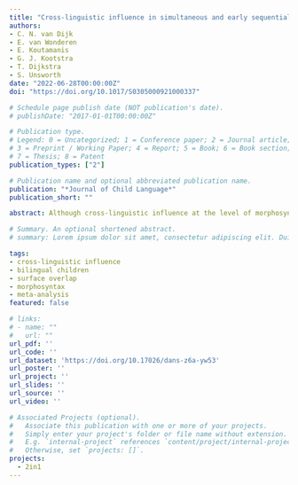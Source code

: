 ```yaml
---
title: "Cross-linguistic influence in simultaneous and early sequential bilingual children: a meta-analysis"
authors:
- C. N. van Dijk
- E. van Wonderen
- E. Koutamanis
- G. J. Kootstra
- T. Dijkstra
- S. Unsworth
date: "2022-06-28T00:00:00Z"
doi: "https://doi.org/10.1017/S0305000921000337"

# Schedule page publish date (NOT publication's date).
# publishDate: "2017-01-01T00:00:00Z"

# Publication type.
# Legend: 0 = Uncategorized; 1 = Conference paper; 2 = Journal article;
# 3 = Preprint / Working Paper; 4 = Report; 5 = Book; 6 = Book section;
# 7 = Thesis; 8 = Patent
publication_types: ["2"]

# Publication name and optional abbreviated publication name.
publication: "*Journal of Child Language*"
publication_short: ""

abstract: Although cross-linguistic influence at the level of morphosyntax is one of the most intensively studied topics in child bilingualism, the circumstances under which it occurs remain unclear. In this meta-analysis, we measured the effect size of cross-linguistic influence and systematically assessed its predictors in 750 simultaneous and early sequential bilingual children in 17 unique language combinations across 26 experimental studies. We found a significant small to moderate average effect size of cross-linguistic influence, indicating that cross-linguistic influence is part and parcel of bilingual development. Language dominance, operationalized as societal language, was a significant predictor of cross-linguistic influence, whereas surface overlap, language domain and age were not. Perhaps an even more important finding was that definitions and operationalisations of cross-linguistic influence and its predictors varied considerably between studies. This could explain the absence of a comprehensive theory in the field. To solve this issue, we argue for a more uniform method of studying cross-linguistic influence.

# Summary. An optional shortened abstract.
# summary: Lorem ipsum dolor sit amet, consectetur adipiscing elit. Duis posuere tellus ac convallis placerat. Proin tincidunt magna sed ex sollicitudin condimentum.

tags:
- cross-linguistic influence
- bilingual children
- surface overlap
- morphosyntax
- meta-analysis
featured: false

# links:
# - name: ""
#   url: ""
url_pdf: ''
url_code: ''
url_dataset: 'https://doi.org/10.17026/dans-z6a-yw53'
url_poster: ''
url_project: ''
url_slides: ''
url_source: ''
url_video: ''

# Associated Projects (optional).
#   Associate this publication with one or more of your projects.
#   Simply enter your project's folder or file name without extension.
#   E.g. `internal-project` references `content/project/internal-project/index.md`.
#   Otherwise, set `projects: []`.
projects:
  - 2in1
---
```




